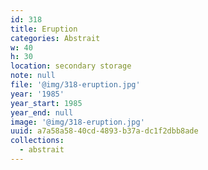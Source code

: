 ```yaml
---
id: 318
title: Eruption
categories: Abstrait
w: 40
h: 30
location: secondary storage
note: null
file: '@img/318-eruption.jpg'
year: '1985'
year_start: 1985
year_end: null
image: '@img/318-eruption.jpg'
uuid: a7a58a58-40cd-4893-b37a-dc1f2dbb8ade
collections:
  - abstrait
---
```


